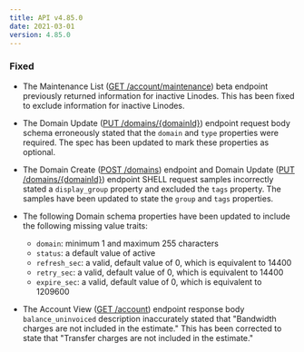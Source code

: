 ```yaml
---
title: API v4.85.0
date: 2021-03-01
version: 4.85.0
---
```


### Fixed

- The Maintenance List ([GET /account/maintenance](/docs/api/account/#maintenance-list)) beta endpoint previously returned information for inactive Linodes. This has been fixed to exclude information for inactive Linodes.

- The Domain Update ([PUT /domains/{domainId}](/docs/api/domains/#domain-update)) endpoint request body schema erroneously stated that the `domain` and `type` properties were required. The spec has been updated to mark these properties as optional.

- The Domain Create ([POST /domains](/docs/api/domains/#domain-create)) endpoint and Domain Update ([PUT /domains/{domainId}](/docs/api/domains/#domain-update)) endpoint SHELL request samples incorrectly stated a `display_group` property and excluded the `tags` property. The samples have been updated to state the `group` and `tags` properties.

- The following Domain schema properties have been updated to include the following missing value traits:
    - `domain`: minimum 1 and maximum 255 characters
    - `status`: a default value of active
    - `refresh_sec`: a valid, default value of 0, which is equivalent to 14400
    - `retry_sec`: a valid, default value of 0, which is equivalent to 14400
    - `expire_sec`: a valid, default value of 0, which is equivalent to 1209600

- The Account View ([GET /account](/docs/api/account/#account-view)) endpoint response body `balance_uninvoiced` description inaccurately stated that "Bandwidth charges are not included in the estimate." This has been corrected to state that "Transfer charges are not included in the estimate."
